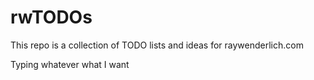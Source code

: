 # rwTODOs

This repo is a collection of TODO lists and ideas for raywenderlich.com

Typing whatever what I want
